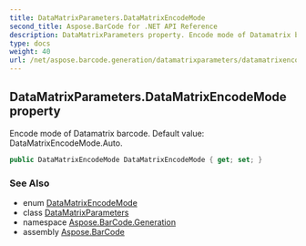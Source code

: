 ```yaml
---
title: DataMatrixParameters.DataMatrixEncodeMode
second_title: Aspose.BarCode for .NET API Reference
description: DataMatrixParameters property. Encode mode of Datamatrix barcode. Default value DataMatrixEncodeMode.Auto
type: docs
weight: 40
url: /net/aspose.barcode.generation/datamatrixparameters/datamatrixencodemode/
---
```

## DataMatrixParameters.DataMatrixEncodeMode property

Encode mode of Datamatrix barcode. Default value: DataMatrixEncodeMode.Auto.

```csharp
public DataMatrixEncodeMode DataMatrixEncodeMode { get; set; }
```

### See Also

* enum [DataMatrixEncodeMode](../../datamatrixencodemode/)
* class [DataMatrixParameters](../)
* namespace [Aspose.BarCode.Generation](../../datamatrixparameters/)
* assembly [Aspose.BarCode](../../../)


